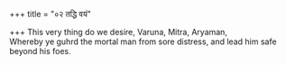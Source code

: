 +++
title = "०२ तद्धि वयं"

+++
This very thing do we desire, Varuna, Mitra, Aryaman,  
     Whereby ye guhrd the mortal man from sore distress, and lead him safe beyond his foes.